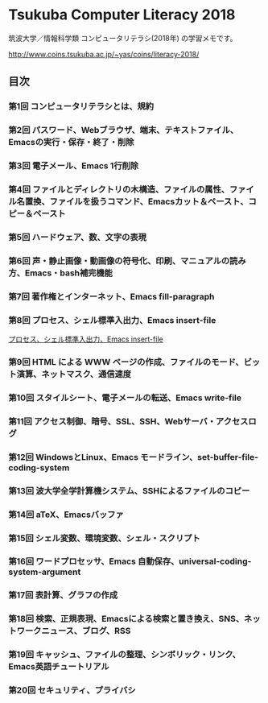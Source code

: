 # Tsukuba Computer Literacy 2018

筑波大学／情報科学類 コンピュータリテラシ(2018年) の学習メモです。  

http://www.coins.tsukuba.ac.jp/~yas/coins/literacy-2018/  


## 目次

### 第1回 コンピュータリテラシとは、規約  


### 第2回 パスワード、Webブラウザ、端末、テキストファイル、Emacsの実行・保存・終了・削除  


### 第3回 電子メール、Emacs 1行削除  


### 第4回 ファイルとディレクトリの木構造、ファイルの属性、ファイル名置換、ファイルを扱うコマンド、Emacsカット＆ペースト、コピー＆ペースト  


### 第5回 ハードウェア、数、文字の表現  


### 第6回 声・静止画像・動画像の符号化、印刷、マニュアルの読み方、Emacs・bash補完機能  


### 第7回 著作権とインターネット、Emacs fill-paragraph  


### 第8回 プロセス、シェル標準入出力、Emacs insert-file  

[プロセス、シェル標準入出力、Emacs insert-file](./08_Process/)  


### 第9回 HTML による WWW ページの作成、ファイルのモード、ビット演算、ネットマスク、通信速度  


### 第10回 スタイルシート、電子メールの転送、Emacs write-file  


### 第11回 アクセス制御、暗号、SSL、SSH、Webサーバ・アクセスログ  


### 第12回 WindowsとLinux、Emacs モードライン、set-buffer-file-coding-system  


### 第13回 波大学全学計算機システム、SSHによるファイルのコピー  


### 第14回 aTeX、Emacsバッファ  


### 第15回 シェル変数、環境変数、シェル・スクリプト  


### 第16回 ワードプロセッサ、Emacs 自動保存、universal-coding-system-argument  


### 第17回 表計算、グラフの作成  


### 第18回 検索、正規表現、Emacsによる検索と置き換え、SNS、ネットワークニュース、ブログ、RSS  


### 第19回 キャッシュ、ファイルの整理、シンボリック・リンク、Emacs英語チュートリアル  


### 第20回 セキュリティ、プライバシ   

